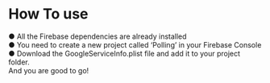 # How To use
● All the Firebase dependencies are already installed <br />
● You need to create a new project called ‘Pollingʼ in your Firebase Console <br />
● Download the GoogleServiceInfo.plist file and add it to your project folder. <br />
And you are good to go!
